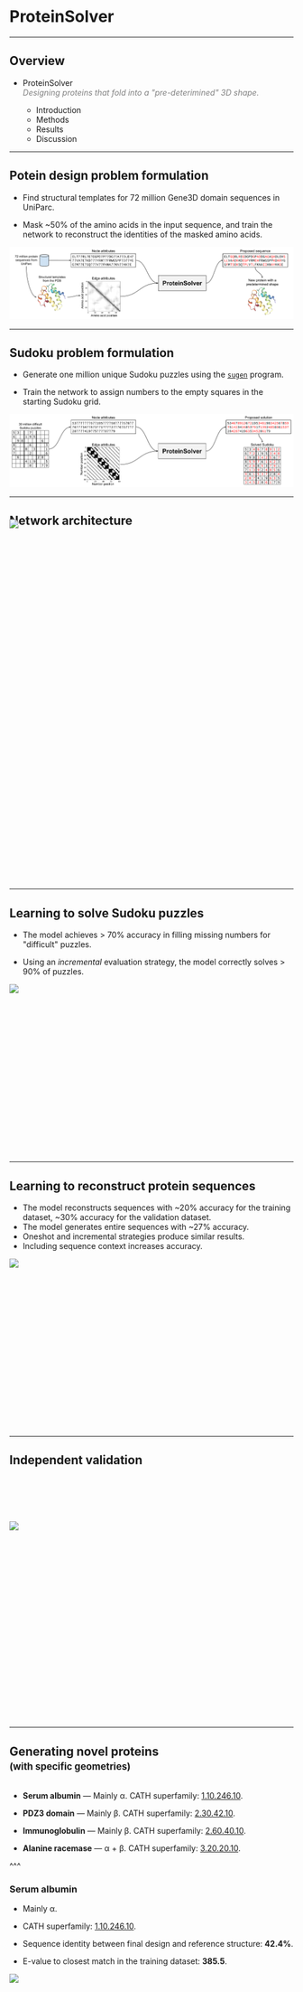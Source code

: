 # ProteinSolver <!-- .element: style="margin-top: 16rem" -->

---

## Overview

- ProteinSolver <br> <span style="color: gray">*Designing proteins that fold into a "pre-deterimined" 3D shape.*</span>

  - Introduction
  - Methods
  - Results
  - Discussion

---

## Potein design problem formulation

- Find structural templates for 72 million Gene3D domain sequences in UniParc.

- Mask ~50% of the amino acids in the input sequence, and train the network to reconstruct the identities of the masked amino acids.

<img src="figures/introduction/overview-protein-design.svg" />

---

## Sudoku problem formulation

- Generate one million unique Sudoku puzzles using the [`sugen`](https://dlbeer.co.nz/articles/sudoku.html) program.

- Train the network to assign numbers to the empty squares in the starting Sudoku grid.

<img src="figures/introduction/overview-solving-sudoku.svg" />

---

## Network architecture

<div style="height: 640px; overflow: hidden; margin-top: -2rem">
<img style="width: 100%; object-fit: cover; object-position: 0px 0px;" src="figures/generated/overview.svg" />
</div>

---

## Learning to solve Sudoku puzzles

- The model achieves > 70% accuracy in filling missing numbers for "difficult" puzzles.

- Using an _incremental_ evaluation strategy, the model correctly solves > 90% of puzzles.

<div style="height: 300px; overflow: hidden;">
<img style="width: 100%; object-fit: cover; object-position: 0px 0px;" src="figures/generated/figure2.svg" />
</div>

---

## Learning to reconstruct protein sequences

- The model reconstructs sequences with ~20% accuracy for the training dataset, ~30% accuracy for the validation dataset.
- The model generates entire sequences with ~27% accuracy.
- Oneshot and incremental strategies produce similar results.
- Including sequence context increases accuracy.

<div style="height: 300px; overflow: hidden;">
<img style="width: 100%; object-fit: cover; object-position: 0px -312px;" src="figures/generated/figure2.svg" />
</div>

---

## Independent validation

<div style="margin-top: 6rem; height: 350px; overflow: hidden;">
<img style="width: 100%; object-fit: cover; object-position: 0px -612px;" src="figures/generated/figure2.svg" />
</div>

---

## Generating novel proteins <br> <span style="font-size: 0.8em">(with specific geometries)</span>

<div style="margin-top: 2rem">

- **Serum albumin** — Mainly α. CATH superfamily: [1.10.246.10](http://www.cathdb.info/version/latest/domain/1n5uA03).

- **PDZ3 domain** — Mainly β. CATH superfamily: [2.30.42.10](http://www.cathdb.info/version/latest/domain/4z8jA00).

- **Immunoglobulin** — Mainly β. CATH superfamily: [2.60.40.10](http://www.cathdb.info/version/latest/domain/4unuA00).

- **Alanine racemase** — α + β. CATH superfamily: [3.20.20.10](http://www.cathdb.info/version/latest/domain/4beuA02).
</div>

^^^


<div class="design-validation">

<div style="text-align: left">

### Serum albumin

- Mainly α.

- CATH superfamily: [1.10.246.10](http://www.cathdb.info/version/latest/domain/1n5uA03).

- Sequence identity between final design and reference structure: **42.4%**.

- E-value to closest match in the training dataset: **385.5**.
</div>

<div style="height: 650px; overflow: hidden">
<img src="figures/generated/design-1n5u.svg" />
</div>

</div>

^^^

<div class="design-validation">

<div style="text-align: left">

### PDZ3 domain

- Mainly β.

- CATH Superfamily: [2.30.42.10](http://www.cathdb.info/version/latest/domain/4z8jA00).

- No experimental validation obtained.
</div>

<div style="height: 650px; overflow: hidden">
<img src="figures/generated/design-4z8j.svg" />
</div>

</div>

^^^

<div class="design-validation">

<div style="text-align: left">

### Immunoglobulin

- Mainly β.

- CATH Superfamily: [2.60.40.10](http://www.cathdb.info/version/latest/domain/4unuA00).

- No experimental validation obtained.
</div>

<div style="height: 650px; overflow: hidden">
<img src="figures/generated/design-4unu.svg" />
</div>

</div>

^^^

<div class="design-validation">

<div style="text-align: left">

### Alanine racemase

- Both α and β.

- CATH Superfamily: [3.20.20.10](http://www.cathdb.info/version/latest/domain/4beuA02).

- Sequence identity between final design and reference structure: **37.7%**.

- E-value to closest match in the training dataset: **7.177**.
</div>

<div style="height: 650px">
<img src="figures/generated/design-4beu.svg" />
</div>

</div>

---

## Web servers

<div style="margin: 8rem 4rem 0rem 3rem; display: grid; grid-template-columns: 1fr 1fr; grid-auto-rows: 300px; column-gap: 6rem">

<div style="font-size: 2rem; border: dotted">
<img style="height: 200px" src="figures/introduction/csps-sudoku.svg" />
<a href="http://sudoku.proteinsolver.org/">http://sudoku.proteinsolver.org/</a>
</div>

<div style="font-size: 2rem; border: dotted">
<img style="height: 200px" src="figures/introduction/csps-protein-design.svg" />
<a href="http://design.proteinsolver.org/">http://design.proteinsolver.org/</a>
</div>

</div>

---

## Limitations

- Fast and flexible design of novel proteins <ins>matching existing topologies</ins> using graph neural networks.

- Failed to generate stable proteins for topologies containing beta sheets.

- Limited comparison with purely sequence-based methods (e.g. transformers trained to reconstruct protein sequences).

- Limited utility in its current form.

- Our network is not achieving perfect accuracy even on Sudoku, which existing SAT solvers can solve in milliseconds.

- The training time is on the order of days when using a single GPU, and the inference time is on the order of seconds (especially if doing inference one residue at a time).

- The accuracy that ProteinSolver achieves on mutation ΔΔG and protein stability prediction is not state of the art.
  - This may change if we retune the final layers of the ProteinSolver network to those particular applications.

- Two of the four proteins that we synthesised did not fold. It seems likely that this is due to the presence of β-sheets...

- A protein with a given structure is much less useful than a protein with a given function.

---

## Future directions

- Explore how well the ProteinSolver network can predict edge attributes (e.g. distances between two residues).

- Introduce a notion of protein dynamics into the ProteinSolver model.
  - Proteins have many different conformations. Rather than using a single adjacency matrix, we could use a distribution over adjacency matrices to describe those conformations?
  - ProteinSolver should already have some concept of backbone flexibility, since adjacency matrices are transfered from proteins with 20% - 100% sequence identity to the query sequence.

- Apply the ProteinSolver network architecture to design proteins that bind to specific targets (Fan Shen).

- Apply the ProteinSolver network architecture to homology modelling.

- Add additional node and edge features as inputs to the network. In particular, the orientation of two residues with respect to one another seems like a promising feature.

- Explore other network architectures that may achieve higher accuracy and / or would be faster to train (evaluate the graph transformer network used by Ingraham et al. 2019).

- Try training an attention network, without any graph information, using all sequences in UniParc [Rives et al., 2019], and see how well the accuracy compares to ProteinSolver.
